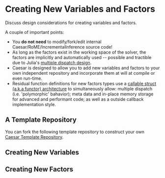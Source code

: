 # Creating New Variables and Factors

Discuss design considerations for creating variables and factors.

A couple of important points:
* You **do not need** to modify/fork/edit internal Caesar/RoME/IncrementalInference source code!
* As long as the factors exist in the working space of the solver, the factors are implicitly and automatically used -- possible and tractible due to Julia's [multiple dispatch design](https://docs.julialang.org/en/v1/manual/methods/index.html).
* Caesar is designed to allow you to add new variables and factors to your own independent repository and incorporate them at will at compile or even run-time.
* Residual function definitions for new factors types use a [callable struct (a.k.a functor) architecture](https://discourse.julialang.org/t/documenting-a-functor-callable-struct/8444) to simultaneously allow:  multiple dispatch (i.e. 'polymorphic' bahavior); meta data and in-place memory storage for advanced and performant code; as well as a outside callback implementation style.

## A Template Repository

You can fork the following template repository to construct your own [Caesar Template Repository](https://github.com/GearsAD/Caesar_NewFactorTemplate.jl.git).

## Creating New Variables

## Creating New Factors
